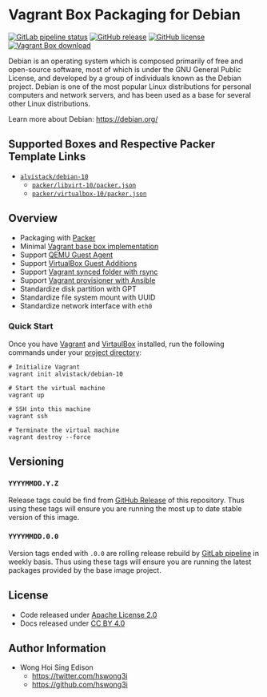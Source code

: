 # Vagrant Box Packaging for Debian

[![GitLab pipeline status](https://img.shields.io/gitlab/pipeline/alvistack/vagrant-debian/master)](https://gitlab.com/alvistack/vagrant-debian/-/pipelines)
[![GitHub release](https://img.shields.io/github/release/alvistack/vagrant-debian.svg)](https://github.com/alvistack/vagrant-debian/releases)
[![GitHub license](https://img.shields.io/github/license/alvistack/vagrant-debian.svg)](https://github.com/alvistack/vagrant-debian/blob/master/LICENSE)
[![Vagrant Box download](https://img.shields.io/badge/dynamic/json?label=alvistack%2Fdebian-10&query=%24.boxes%5B%3A1%5D.downloads&url=https%3A%2F%2Fapp.vagrantup.com%2Fapi%2Fv1%2Fsearch%3Fq%3Dalvistack%2Fdebian-10)](https://app.vagrantup.com/alvistack/boxes/debian-10)

Debian is an operating system which is composed primarily of free and open-source software, most of which is under the GNU General Public License, and developed by a group of individuals known as the Debian project. Debian is one of the most popular Linux distributions for personal computers and network servers, and has been used as a base for several other Linux distributions.

Learn more about Debian: <https://debian.org/>

## Supported Boxes and Respective Packer Template Links

  - [`alvistack/debian-10`](https://app.vagrantup.com/alvistack/boxes/debian-10)
      - [`packer/libvirt-10/packer.json`](https://github.com/alvistack/vagrant-debian/blob/master/packer/libvirt-10/packer.json)
      - [`packer/virtualbox-10/packer.json`](https://github.com/alvistack/vagrant-debian/blob/master/packer/virtualbox-10/packer.json)

## Overview

  - Packaging with [Packer](https://www.packer.io/)
  - Minimal [Vagrant base box implementation](https://www.vagrantup.com/docs/boxes/base)
  - Support [QEMU Guest Agent](https://wiki.qemu.org/Features/GuestAgent)
  - Support [VirtualBox Guest Additions](https://www.virtualbox.org/manual/ch04.html)
  - Support [Vagrant synced folder with rsync](https://www.vagrantup.com/docs/synced-folders/rsync)
  - Support [Vagrant provisioner with Ansible](https://www.vagrantup.com/docs/provisioning/ansible)
  - Standardize disk partition with GPT
  - Standardize file system mount with UUID
  - Standardize network interface with `eth0`

### Quick Start

Once you have [Vagrant](https://www.vagrantup.com/docs/installation) and [VirtaulBox](https://www.virtualbox.org/) installed, run the following commands under your [project directory](https://learn.hashicorp.com/tutorials/vagrant/getting-started-project-setup?in=vagrant/getting-started):

    # Initialize Vagrant
    vagrant init alvistack/debian-10
    
    # Start the virtual machine
    vagrant up
    
    # SSH into this machine
    vagrant ssh
    
    # Terminate the virtual machine
    vagrant destroy --force

## Versioning

### `YYYYMMDD.Y.Z`

Release tags could be find from [GitHub Release](https://github.com/alvistack/vagrant-debian/releases) of this repository. Thus using these tags will ensure you are running the most up to date stable version of this image.

### `YYYYMMDD.0.0`

Version tags ended with `.0.0` are rolling release rebuild by [GitLab pipeline](https://gitlab.com/alvistack/vagrant-debian/-/pipelines) in weekly basis. Thus using these tags will ensure you are running the latest packages provided by the base image project.

## License

  - Code released under [Apache License 2.0](LICENSE)
  - Docs released under [CC BY 4.0](http://creativecommons.org/licenses/by/4.0/)

## Author Information

  - Wong Hoi Sing Edison
      - <https://twitter.com/hswong3i>
      - <https://github.com/hswong3i>
